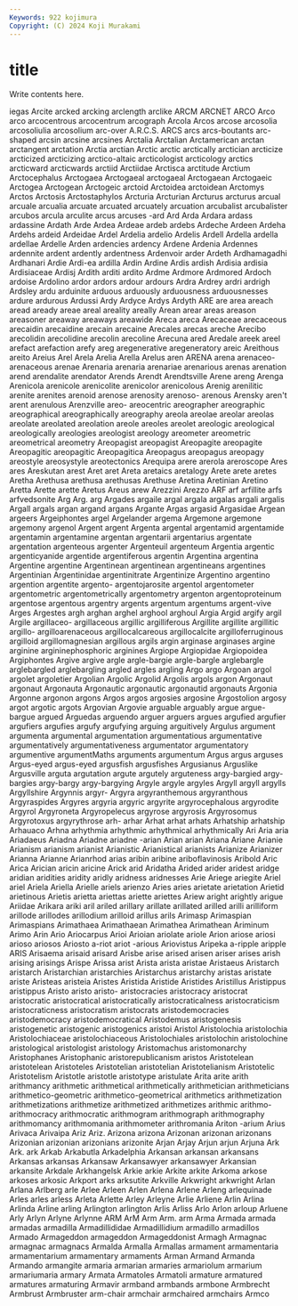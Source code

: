 ```yaml
---
Keywords: 922 kojimura
Copyright: (C) 2024 Koji Murakami
---
```


# title

Write contents here.



iegas
Arcite arcked arcking arclength arclike ARCM ARCNET ARCO Arco arco
arcocentrous arcocentrum arcograph Arcola Arcos arcose arcosolia arcosoliulia arcosolium arc-over
A.R.C.S. ARCS arcs arcs-boutants arc-shaped arcsin arcsine arcsines Arctalia Arctalian
Arctamerican arctan arctangent arctation Arctia arctian Arctic arctic arctically arctician
arcticize arcticized arcticizing arctico-altaic arcticologist arcticology arctics arcticward arcticwards arctiid
Arctiidae Arctisca arctitude Arctium Arctocephalus Arctogaea Arctogaeal arctogaeal Arctogaean Arctogaeic
Arctogea Arctogean Arctogeic arctoid Arctoidea arctoidean Arctomys Arctos Arctosis Arctostaphylos
Arcturia Arcturian Arcturus arcturus arcual arcuale arcualia arcuate arcuated arcuately
arcuation arcubalist arcubalister arcubos arcula arculite arcus arcuses -ard Ard
Arda Ardara ardass ardassine Ardath Arde Ardea Ardeae ardeb ardebs
Ardeche Ardeen Ardeha Ardehs ardeid Ardeidae Ardel Ardelia ardelio Ardelis
Ardell Ardella ardella ardellae Ardelle Arden ardencies ardency Ardene Ardenia
Ardennes ardennite ardent ardently ardentness Ardenvoir arder Ardeth Ardhamagadhi Ardhanari
Ardie Ardi-ea ardilla Ardin Ardine Ardis ardish Ardisia ardisia Ardisiaceae
Ardisj Ardith arditi ardito Ardme Ardmore Ardmored Ardoch ardoise Ardolino
ardor ardors ardour ardours Ardra Ardrey ardri ardrigh Ardsley ardu
arduinite arduous arduously arduousness arduousnesses ardure ardurous Ardussi Ardy Ardyce
Ardys Ardyth ARE are area areach aread aready areae areal
areality areally Arean arear areas areason areasoner areaway areaways areawide
Areca areca Arecaceae arecaceous arecaidin arecaidine arecain arecaine Arecales arecas
areche Arecibo arecolidin arecolidine arecolin arecoline Arecuna ared Aredale areek
areel arefact arefaction arefy areg aregenerative aregeneratory areic Areithous areito
Areius Arel Arela Arelia Arella Arelus aren ARENA arena arenaceo-
arenaceous arenae Arenaria arenaria arenariae arenarious arenas arenation arend arendalite
arendator Arends Arendt Arendtsville Arene areng Arenga Arenicola arenicole arenicolite
arenicolor arenicolous Arenig arenilitic arenite arenites arenoid arenose arenosity arenoso-
arenous Arensky aren't arent arenulous Arenzville areo- areocentric areographer areographic
areographical areographically areography areola areolae areolar areolas areolate areolated areolation
areole areoles areolet areologic areological areologically areologies areologist areology areometer
areometric areometrical areometry Areopagist areopagist Areopagite areopagite Areopagitic areopagitic Areopagitica
Areopagus areopagus areopagy areostyle areosystyle areotectonics Arequipa arere arerola areroscope
Ares ares Areskutan arest Aret aret Areta aretaics aretalogy Arete
arete aretes Aretha Arethusa arethusa arethusas Arethuse Aretina Aretinian Aretino
Aretta Arette arette Aretus Areus arew Arezzini Arezzo ARF arf
arfillite arfs arfvedsonite Arg Arg. arg Argades argaile argal argala
argalas argali argalis Argall argals argan argand argans Argante Argas
argasid Argasidae Argean argeers Argeiphontes argel Argelander argema Argemone argemone
argemony argenol Argent argent Argenta argental argentamid argentamide argentamin argentamine
argentan argentarii argentarius argentate argentation argenteous argenter Argenteuil argenteum Argentia
argentic argenticyanide argentide argentiferous argentin Argentina argentina Argentine argentine Argentinean
argentinean argentineans argentines Argentinian Argentinidae argentinitrate Argentinize Argentino argentino argention
argentite argento- argentojarosite argentol argentometer argentometric argentometrically argentometry argenton argentoproteinum
argentose argentous argentry argents argentum argentums argent-vive Arges Argestes argh
arghan arghel arghool arghoul Argia Argid argify argil Argile argillaceo-
argillaceous argillic argilliferous Argillite argillite argillitic argillo- argilloarenaceous argillocalcareous argillocalcite
argilloferruginous argilloid argillomagnesian argillous argils argin arginase arginases argine arginine
argininephosphoric arginines Argiope Argiopidae Argiopoidea Argiphontes Argive argive argle argle-bargie
argle-bargle arglebargle arglebargled arglebargling argled argles argling Argo argo Argoan
argol argolet argoletier Argolian Argolic Argolid Argolis argols argon Argonaut
argonaut Argonauta Argonautic argonautic argonautid argonauts Argonia Argonne argonon argons
Argos argos argosies argosine Argostolion argosy argot argotic argots Argovian
Argovie arguable arguably argue argue-bargue argued Arguedas arguendo arguer arguers
argues argufied argufier argufiers argufies argufy argufying arguing arguitively Argulus
argument argumenta argumental argumentation argumentatious argumentative argumentatively argumentativeness argumentator argumentatory
argumentive argumentMaths arguments argumentum Argus argus arguses Argus-eyed argus-eyed argusfish
argusfishes Argusianus Arguslike Argusville arguta argutation argute argutely arguteness argy-bargied
argy-bargies argy-bargy argy-bargying Argyle argyle argyles Argyll argyll argylls Argyllshire
Argynnis argyr- Argyra argyranthemous argyranthous Argyraspides Argyres argyria argyric argyrite
argyrocephalous argyrodite Argyrol Argyroneta Argyropelecus argyrose argyrosis Argyrosomus Argyrotoxus argyrythrose
arh- arhar Arhat arhat arhats Arhatship arhatship Arhauaco Arhna arhythmia
arhythmic arhythmical arhythmically Ari Aria aria Ariadaeus Ariadna Ariadne ariadne
-arian Arian arian Ariana Ariane Arianie Arianism arianism arianist Arianistic
Arianistical arianists Arianize Arianizer Arianna Arianne Arianrhod arias aribin aribine
ariboflavinosis Aribold Aric Arica Arician aricin aricine Arick arid Aridatha
Arided arider aridest aridge aridian aridities aridity aridly aridness aridnesses
Arie Ariege ariegite Ariel ariel Ariela Ariella Arielle ariels arienzo
Aries aries arietate arietation Arietid arietinous Arietis arietta ariettas ariette
ariettes Ariew aright arightly arigue Ariidae Arikara ariki aril ariled
arillary arillate arillated arilled arilli arilliform arillode arillodes arillodium arilloid
arillus arils Arimasp Arimaspian Arimaspians Arimathaea Arimathaean Arimathea Arimathean Ariminum
Arimo Arin Ario Ariocarpus Arioi Arioian ariolate ariole Arion ariose
ariosi arioso ariosos Ariosto a-riot ariot -arious Ariovistus Aripeka a-ripple
aripple ARIS Arisaema arisaid arisard Arisbe arise arised arisen ariser
arises arish arising arisings Arispe Arissa arist Arista arista aristae
Aristaeus Aristarch aristarch Aristarchian aristarchies Aristarchus aristarchy aristas aristate ariste
Aristeas aristeia Aristes Aristida Aristide Aristides Aristillus Aristippus aristippus Aristo
aristo aristo- aristocracies aristocracy aristocrat aristocratic aristocratical aristocratically aristocraticalness aristocraticism
aristocraticness aristocratism aristocrats aristodemocracies aristodemocracy aristodemocratical Aristodemus aristogenesis aristogenetic aristogenic
aristogenics aristoi Aristol Aristolochia aristolochia Aristolochiaceae aristolochiaceous Aristolochiales aristolochin aristolochine
aristological aristologist aristology Aristomachus aristomonarchy Aristophanes Aristophanic aristorepublicanism aristos Aristotelean
aristotelean Aristoteles Aristotelian aristotelian Aristotelianism Aristotelic Aristotelism Aristotle aristotle aristotype
aristulate Arita arite arith arithmancy arithmetic arithmetical arithmetically arithmetician arithmeticians
arithmetico-geometric arithmetico-geometrical arithmetics arithmetization arithmetizations arithmetize arithmetized arithmetizes arithmic arithmo-
arithmocracy arithmocratic arithmogram arithmograph arithmography arithmomancy arithmomania arithmometer arithromania Ariton
-arium Arius Arivaca Arivaipa Ariz Ariz. Arizona arizona Arizonan arizonan
arizonans Arizonian arizonian arizonians arizonite Arjan Arjay Arjun arjun Arjuna
Ark Ark. ark Arkab Arkabutla Arkadelphia Arkansan arkansan arkansans Arkansas
arkansas Arkansaw Arkansawyer arkansawyer Arkansian arkansite Arkdale Arkhangelsk Arkie arkie
Arkite arkite Arkoma arkose arkoses arkosic Arkport arks arksutite Arkville
Arkwright arkwright Arlan Arlana Arlberg arle Arlee Arleen Arlen Arlena
Arlene Arleng arlequinade Arles arles arless Arleta Arlette Arley Arleyne
Arlie Arliene Arlin Arlina Arlinda Arline arling Arlington arlington Arlis
Arliss Arlo Arlon arloup Arluene Arly Arlyn Arlyne Arlynne ARM
ArM Arm Arm. arm Arma Armada armada armadas armadilla Armadillididae
Armadillidium armadillo armadillos Armado Armageddon armageddon Armageddonist Armagh Armagnac armagnac
armagnacs Armalda Armalla Armallas armament armamentaria armamentarium armamentary armaments Arman
Armand Armanda Armando armangite armaria armarian armaries armariolum armarium armariumaria
armary Armata Armatoles Armatoli armature armatured armatures armaturing Armavir armband
armbands armbone Armbrecht Armbrust Armbruster arm-chair armchair armchaired armchairs Armco
